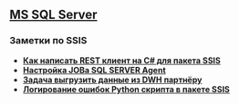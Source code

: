 ## [MS SQL Server](../MSSQL.md)  
### Заметки по SSIS  

- **[Как написать REST клиент на C# для пакета SSIS](./API_Client/API_Client.md)**  
- **[Настройка JOBа SQL SERVER Agent](./Setting_SQL_Server_Agent_JOB/Setting_JOB.md)**  
- **[Задача выгрузить данные из DWH партнёру](./Upload_ZIP_by_SCP_SFTP/Upload_ZIP_by_SCP_SFTP.md)**  
- **[Логирование ошибок Python скрипта в пакете SSIS](./Get_Error_From_Python_Script/Get_Error_From_Python_Script.md)**  